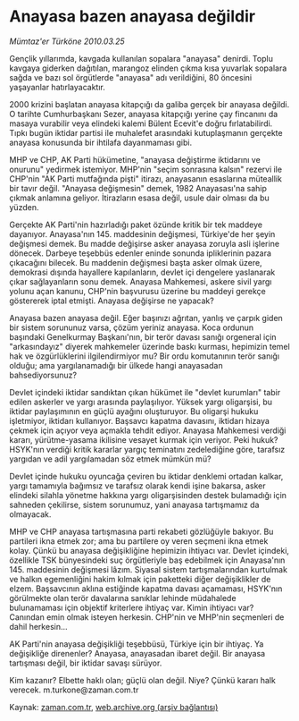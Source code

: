 # Anayasa bazen anayasa değildir

*Mümtaz'er Türköne 2010.03.25*

<tr><td class="metin" colspan="2" style="padding-top: 20px; padding-left: 5px; ">Gençlik yıllarımda, kavgada kullanılan sopalara "anayasa" denirdi. Toplu kavgaya giderken dağıtılan, marangoz elinden çıkma kısa yuvarlak sopalara sağda ve bazı sol örgütlerde "anayasa" adı verildiğini, 80 öncesini yaşayanlar hatırlayacaktır.</td></tr><tr><td class="metin" colspan="2" style="padding-top: 20px; padding-left: 5px; "><p>2000 krizini başlatan anayasa kitapçığı da galiba gerçek bir anayasa değildi. O tarihte Cumhurbaşkanı Sezer, anayasa kitapçığı yerine çay fincanını da masaya vurabilir veya elindeki kalemi Bülent Ecevit'e doğru fırlatabilirdi. Tıpkı bugün iktidar partisi ile muhalefet arasındaki kutuplaşmanın gerçekte anayasa konusunda bir ihtilafa dayanmaması gibi.
<p> MHP ve CHP, AK Parti hükümetine, "anayasa değiştirme iktidarını ve onurunu" yedirmek istemiyor. MHP'nin "seçim sonrasına kalsın" rezervi ile CHP'nin "AK Parti mutfağında pişti" itirazı, anayasanın esaslarına müteallik bir tavır değil. "Anayasa değişmesin" demek, 1982 Anayasası'na sahip çıkmak anlamına geliyor. İtirazların esasa değil, usule dair olması da bu yüzden.
<p> Gerçekte AK Parti'nin hazırladığı paket özünde kritik bir tek maddeye dayanıyor. Anayasa'nın 145. maddesinin değişmesi, Türkiye'de her şeyin değişmesi demek. Bu madde değişirse asker anayasa zoruyla asli işlerine dönecek. Darbeye teşebbüs edenler eninde sonunda ipliklerinin pazara çıkacağını bilecek. Bu maddenin değişmesi başta asker olmak üzere, demokrasi dışında hayallere kapılanların, devlet içi dengelere yaslanarak çıkar sağlayanların sonu demek. Anayasa Mahkemesi, askere sivil yargı yolunu açan kanunu, CHP'nin başvurusu üzerine bu maddeyi gerekçe göstererek iptal etmişti. Anayasa değişirse ne yapacak?
<p> Anayasa bazen anayasa değil. Eğer başınızı ağrıtan, yanlış ve çarpık giden bir sistem sorununuz varsa, çözüm yeriniz anayasa. Koca ordunun başındaki Genelkurmay Başkanı'nın, bir terör davası sanığı orgeneral için "arkasındayız" diyerek mahkemeler üzerinde baskı kurması, hepimizin temel hak ve özgürlüklerini ilgilendirmiyor mu? Bir ordu komutanının terör sanığı olduğu; ama yargılanamadığı bir ülkede hangi anayasadan bahsediyorsunuz?
<p> Devlet içindeki iktidar sandıktan çıkan hükümet ile "devlet kurumları" tabir edilen askerler ve yargı arasında paylaşılıyor. Yüksek yargı oligarşisi, bu iktidar paylaşımının en güçlü ayağını oluşturuyor. Bu oligarşi hukuku işletmiyor, iktidarı kullanıyor. Başsavcı kapatma davasını, iktidarı hizaya çekmek için açıyor veya açmakla tehdit ediyor. Anayasa Mahkemesi verdiği kararı, yürütme-yasama ikilisine vesayet kurmak için veriyor. Peki hukuk? HSYK'nın verdiği kritik kararlar yargıç teminatını zedelediğine göre, tarafsız yargıdan ve adil yargılamadan söz etmek mümkün mü?
<p> Devlet içinde hukuku oyuncağa çeviren bu iktidar denklemi ortadan kalkar, yargı tamamıyla bağımsız ve tarafsız olarak kendi işine bakarsa, asker elindeki silahla yönetme hakkına yargı oligarşisinden destek bulamadığı için sahneden çekilirse, sistem sorunumuz, yani anayasa tartışmamız da olmayacak.
<p> MHP ve CHP anayasa tartışmasına parti rekabeti gözlüğüyle bakıyor. Bu partileri ikna etmek zor; ama bu partilere oy veren seçmeni ikna etmek kolay. Çünkü bu anayasa değişikliğine hepimizin ihtiyacı var. Devlet içindeki, özellikle TSK bünyesindeki suç örgütleriyle baş edebilmek için Anayasa'nın 145. maddesinin değişmesi lâzım. Siyasal sistem tartışmalarından kurtulmak ve halkın egemenliğini hakim kılmak için paketteki diğer değişiklikler de elzem. Başsavcının aklına estiğinde kapatma davası açamaması, HSYK'nın görülmekte olan terör davalarına sanıklar lehinde müdahalede bulunamaması için objektif kriterlere ihtiyaç var. Kimin ihtiyacı var? Canından emin olmak isteyen herkesin. CHP'nin ve MHP'nin seçmenleri de dahil herkesin...
<p> AK Parti'nin anayasa değişikliği teşebbüsü, Türkiye için bir ihtiyaç. Ya değişikliğe direnenler? Anayasa, anayasadan ibaret değil. Bir anayasa tartışması değil, bir iktidar savaşı sürüyor.
<p> Kim kazanır? Elbette haklı olan; güçlü olan değil. Niye? Çünkü kararı halk verecek. m.turkone@zaman.com.tr<br/></p></p></p></p></p></p></p></p></p></td></tr>

Kaynak: [zaman.com.tr](http://zaman.com.tr/yazar.do?yazino=965430), [web.archive.org (arşiv bağlantısı)](http://web.archive.org/web/20100328150255/http://www.zaman.com.tr:80/yazar.do?yazino=965430)
